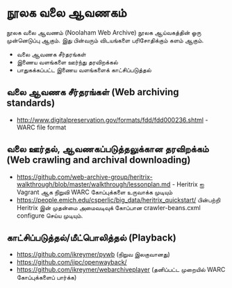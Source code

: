 # நூலக வலை ஆவணகம்

நூலக வலை ஆவணம் (Noolaham Web Archive) நூலக ஆய்வகத்தின் ஓரு முன்னெடுப்பு ஆகும்.  இது பின்வரும் விடயங்களை பரிசோதிக்கும் களம் ஆகும்.

* வலை ஆவணக சீர்தரங்கள்
* இணைய வளங்களை ஊர்ந்து தரவிறக்கல்
* பாதுகக்கப்பட்ட இணைய வளங்களைக் காட்சிப்படுத்தல்

## வலை ஆவணக சீர்தரங்கள் (Web archiving standards)
* http://www.digitalpreservation.gov/formats/fdd/fdd000236.shtml - WARC file format

## வலை ஊர்தல், ஆவணகப்படுத்தலுக்கான தரவிறக்கம் (Web crawling and archival downloading) 
* https://github.com/web-archive-group/heritrix-walkthrough/blob/master/walkthrough/lessonplan.md - Heritrix ஐ Vagrant ஆக நிறுவி WARC கோப்புக்களை உருவாக்க முடியும்
* https://people.emich.edu/csperlic/big_data/heritrix_quickstart/  பின்பற்றி Heritrix இன் முதன்மை அமைவடிவுக் கோப்பான crawler-beans.cxml configure செய்ய முடியும்.

## காட்சிப்படுத்தல்/மீட்பொலித்தல் (Playback)
* https://github.com/ikreymer/pywb (நிறுவ இலகுவானது)
* https://github.com/iipc/openwayback/ 
* https://github.com/ikreymer/webarchiveplayer (தனிப்பட்ட முறையில் WARC கோப்புக்களைப் பார்க்க)
